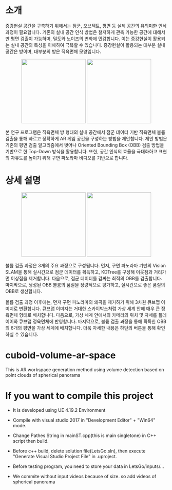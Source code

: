 
# 소개
증강현실 공간을 구축하기 위해서는 점군, 오브젝트, 평면 등 실제 공간의 유의미한 인식 과정이 필요합니다.
기존의 실내 공간 인식 방법은 철저하게 관측 가능한 공간에 대해서만 평면 검출이 가능하며, 밀도와 노이즈의 변화에 민감합니다.
이는 증강현실이 활용되는 실내 공간의 특성을 이해하여 극복할 수 있습니다.
증강현실이 활용되는 대부분 실내 공간은 방이며, 대부분의 방은 직육면체 모양입니다.

<div align="center">
  <img class="scalezoom_small" src="https://user-images.githubusercontent.com/32832618/124558748-e6398000-de75-11eb-8d7d-8484a81dd381.png" height="200">
  <img class="scalezoom_small" src="https://user-images.githubusercontent.com/32832618/124558742-e46fbc80-de75-11eb-9ac0-1367a96f47d5.png" height="200">
</div>

본 연구 프로그램은 직육면체 방 형태의 실내 공간에서 점군 데이터 기반 직육면체 볼륨 검출을 통해 빠르고 정확하게 AR 게임 공간을 구성하는 방법을 제안합니다.
제안 방법은 기존의 평면 검출 알고리즘에서 벗어나 Oriented Bounding Box (OBB) 검출 방법을 기반으로 한 Top-Down 방식을 활용합니다.
또한, 공간 인식의 효율을 극대화하고 표현의 자유도를 높이기 위해 구면 파노라마 비디오를 기반으로 합니다.

# 상세 설명
<div align="center">
  <img class="scalezoom_small" src="https://user-images.githubusercontent.com/32832618/124558909-0ff2a700-de76-11eb-8b98-08fce231608d.png" height="200">
  <img class="scalezoom_small" src="https://user-images.githubusercontent.com/32832618/124558917-1123d400-de76-11eb-8b91-d120b923d287.png" height="200">
</div>
 
볼륨 검출 과정은 3개의 주요 과정으로 구성됩니다.
먼저, 구면 파노라마 기반의 Vision SLAM을 통해 실시간으로 점군 데이터를 획득하고, KDTree를 구성해 이웃점과 거리가 먼 이상점을 제거합니다.
다음으로, 점군 데이터를 감싸는 최적의 OBB를 검출합니다.
마지막으로, 생성된 OBB 볼륨의 품질을 정량적으로 평가하고, 실시간으로 좋은 품질의 OBB로 생산합니다.

볼륨 검출 과정 이후에는, 먼저 구면 파노라마의 왜곡을 제거하기 위해 3차원 큐브맵 이미지로 변환합니다.
큐브맵 이미지는 거대한 스카이박스처럼 가상 세계 안에 매우 큰 정육면체 형태로 배치합니다.
다음으로, 가상 세계 안에서의 카메라의 위치 및 자세를 플레이어와 큐브맵 정육면체에 반영합니다.
마지막으로, 볼륨 검출 과정을 통해 획득한 OBB의 6개의 평면을 가상 세계에 배치합니다.
더욱 자세한 내용은 하단의 버튼을 통해 확인하실 수 있습니다.

# cuboid-volume-ar-space
This is AR workspace generation method using volume detection based on point clouds of spherical panorama


# If you want to compile this project
- It is developed using UE 4.19.2 Environment

- Compile with visual studio 2017 in "Development Editor" + "Win64" mode.
- Change Pathes String in mainST.cpp(this is main singletone) in C++ script then build.
- Before c++ build, delete solution file(LetsGo.sln), then execute "Generate Visual Studio Project File" in .uproject.

- Before testing program, you need to store your data in LetsGo/inputs/...
- We commite without input videos because of size. so add videos of spherical panorama

